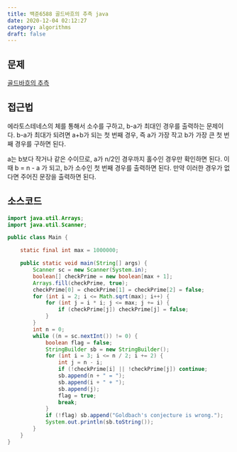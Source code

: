 ```yaml
---
title: 백준6588 골드바흐의 추측 java
date: 2020-12-04 02:12:27
category: algorithms
draft: false
---
```


## 문제
[골드바흐의 추측](https://www.acmicpc.net/problem/6588)


## 접근법
에라토스테네스의 체를 통해서 소수를 구하고, b-a가 최대인 경우를 출력하는 문제이다. b-a가 최대가 되려면 a+b가 되는 첫 번째 경우, 즉 a가 가장 작고 b가 가장 큰 첫 번째 경우를 구하면 된다.

a는 b보다 작거나 같은 수이므로, a가 n/2인 경우까지 홀수인 경우만 확인하면 된다. 이때 b = n - a 가 되고, b가 소수인 첫 번째 경우를 출력하면 된다. 만약 이러한 경우가 없다면 주어진 문장을 출력하면 된다.

## 소스코드

```java
import java.util.Arrays;
import java.util.Scanner;

public class Main {

    static final int max = 1000000;

    public static void main(String[] args) {
        Scanner sc = new Scanner(System.in);
        boolean[] checkPrime = new boolean[max + 1];
        Arrays.fill(checkPrime, true);
        checkPrime[0] = checkPrime[1] = checkPrime[2] = false;
        for (int i = 2; i <= Math.sqrt(max); i++) {
            for (int j = i * i; j <= max; j += i) {
                if (checkPrime[j]) checkPrime[j] = false;
            }
        }
        int n = 0;
        while ((n = sc.nextInt()) != 0) {
            boolean flag = false;
            StringBuilder sb = new StringBuilder();
            for (int i = 3; i <= n / 2; i += 2) {
                int j = n - i;
                if (!checkPrime[i] || !checkPrime[j]) continue;
                sb.append(n + " = ");
                sb.append(i + " + ");
                sb.append(j);
                flag = true;
                break;
            }
            if (!flag) sb.append("Goldbach's conjecture is wrong.");
            System.out.println(sb.toString());
        }
    }
}
```